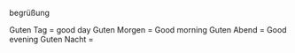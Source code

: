 begrüßung

Guten Tag = good day
Guten Morgen = Good morning
Guten Abend = Good evening
Guten Nacht = 

